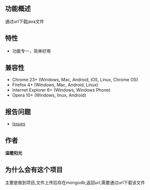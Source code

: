 



## 功能概述

通过url下载java文件

## 特性

- 功能专一，简单好用

## 兼容性

- Chrome 23+ (Windows, Mac, Android, iOS, Linux, Chrome OS)
- Firefox 4+ (Windows, Mac, Android, Linux)
- Internet Explorer 6+ (Windows, Windows Phone)
- Opera 10+ (Windows, linux, Android)


## 报告问题

- [Issues](https://github.com/runzhenghengbin/java_DownFile/issues "report question")

## 作者

**温暖阳光**



## 为什么会有这个项目

主要是做到项目,文件上传后存在mongodb,返回url,需要通过url下载该文件

